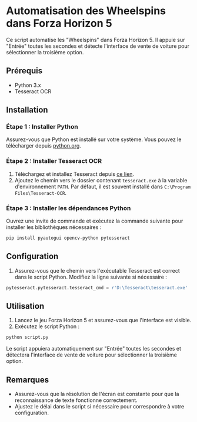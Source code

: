 # Automatisation des Wheelspins dans Forza Horizon 5

Ce script automatise les "Wheelspins" dans Forza Horizon 5. Il appuie sur "Entrée" toutes les secondes et détecte l'interface de vente de voiture pour sélectionner la troisième option.

## Prérequis

- Python 3.x
- Tesseract OCR

## Installation

### Étape 1 : Installer Python

Assurez-vous que Python est installé sur votre système. Vous pouvez le télécharger depuis [python.org](https://www.python.org/downloads/).

### Étape 2 : Installer Tesseract OCR

1. Téléchargez et installez Tesseract depuis [ce lien](https://github.com/tesseract-ocr/tesseract).
2. Ajoutez le chemin vers le dossier contenant `tesseract.exe` à la variable d'environnement `PATH`. Par défaut, il est souvent installé dans `C:\Program Files\Tesseract-OCR`.

### Étape 3 : Installer les dépendances Python

Ouvrez une invite de commande et exécutez la commande suivante pour installer les bibliothèques nécessaires :

```bash
pip install pyautogui opencv-python pytesseract
```

## Configuration

1. Assurez-vous que le chemin vers l'exécutable Tesseract est correct dans le script Python. Modifiez la ligne suivante si nécessaire :

```python
pytesseract.pytesseract.tesseract_cmd = r'D:\Tesseract\tesseract.exe'
```

## Utilisation

1. Lancez le jeu Forza Horizon 5 et assurez-vous que l'interface est visible.
2. Exécutez le script Python :

```bash
python script.py
```

Le script appuiera automatiquement sur "Entrée" toutes les secondes et détectera l'interface de vente de voiture pour sélectionner la troisième option.

## Remarques

- Assurez-vous que la résolution de l'écran est constante pour que la reconnaissance de texte fonctionne correctement.
- Ajustez le délai dans le script si nécessaire pour correspondre à votre configuration.